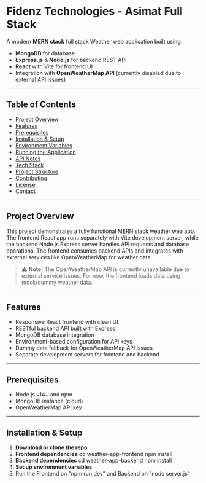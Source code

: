 # Fidenz Technologies - Asimat Full Stack

A modern **MERN stack** full stack Weather web application built using:

- **MongoDB** for database  
- **Express.js** & **Node.js** for backend REST API  
- **React** with Vite for frontend UI  
- Integration with **OpenWeatherMap API** (currently disabled due to external API issues)  

---

## Table of Contents

- [Project Overview](#project-overview)  
- [Features](#features)  
- [Prerequisites](#prerequisites)  
- [Installation & Setup](#installation--setup)  
- [Environment Variables](#environment-variables)  
- [Running the Application](#running-the-application)  
- [API Notes](#api-notes)  
- [Tech Stack](#tech-stack)  
- [Project Structure](#project-structure)  
- [Contributing](#contributing)  
- [License](#license)  
- [Contact](#contact)  

---

## Project Overview

This project demonstrates a fully functional MERN stack weather web app. The frontend React app runs separately with Vite development server, while the backend Node.js Express server handles API requests and database operations. The frontend consumes backend APIs and integrates with external services like OpenWeatherMap for weather data.

> ⚠️ **Note:** The OpenWeatherMap API is currently unavailable due to external service issues. For now, the frontend loads data using mock/dummy weather data.

---

## Features

- Responsive React frontend with clean UI  
- RESTful backend API built with Express  
- MongoDB database integration  
- Environment-based configuration for API keys  
- Dummy data fallback for OpenWeatherMap API issues  
- Separate development servers for frontend and backend  

---

## Prerequisites

- Node.js v14+ and npm  
- MongoDB instance (cloud)  
- OpenWeatherMap API key 

---

## Installation & Setup

1. **Download or clone the repo**
2. **Frontend dependencies**
    cd weather-app-frontend
    npm install
3. **Backend dependencies**
    cd weather-app-backend
    npm install
4. **Set up environment variables**
5. Run the Frontend on "npm run dev" and Backend on "node server.js"
